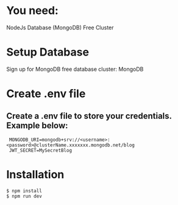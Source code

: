 # You need:

  NodeJs
  Database (MongoDB) Free Cluster
  
# Setup Database
  Sign up for MongoDB free database cluster: MongoDB
  
# Create .env file
 ## Create a .env file to store your credentials. Example below:
     MONGODB_URI=mongodb+srv://<username>:<password>@clusterName.xxxxxxx.mongodb.net/blog
     JWT_SECRET=MySecretBlog
# Installation
    $ npm install
    $ npm run dev
